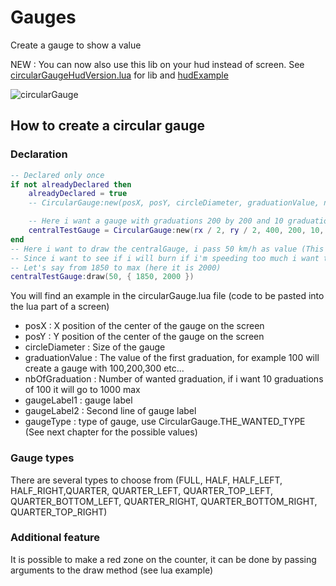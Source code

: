 
Gauges
======
Create a gauge to show a value

NEW : You can now also use this lib on your hud instead of screen. See [circularGaugeHudVersion.lua](circularGaugeHudVersion.lua) for lib and 
[hudExample](hudExample)

![circularGauge](https://github.com/Catharius/DU-LUA-LIB-CATHARIUS/blob/master/images/cgauge2.jpg)

## How to create a circular gauge
### Declaration
```lua
-- Declared only once
if not alreadyDeclared then
    alreadyDeclared = true
    -- CircularGauge:new(posX, posY, circleDiameter, graduationValue, nbOfGraduation, gaugeLabel1, gaugeLabel2, gaugeType)

    -- Here i want a gauge with graduations 200 by 200 and 10 graduations so from 0 to 2000
    centralTestGauge = CircularGauge:new(rx / 2, ry / 2, 400, 200, 10, "Current Speed", "km/h", CircularGauge.FULL)
end
-- Here i want to draw the centralGauge, i pass 50 km/h as value (This is an example, the real data should be passed from the piloting seat to the screen)
-- Since i want to see if i will burn if i'm speeding too much i want to setup a red zone on the circle to indicate that i'm in danger of dying
-- Let's say from 1850 to max (here it is 2000)
centralTestGauge:draw(50, { 1850, 2000 })
```
You will find an example in the circularGauge.lua file (code to be pasted into the lua part of a screen)

- posX : X position of the center of the gauge on the screen
- posY : Y position of the center of the gauge on the screen
- circleDiameter : Size of the gauge
- graduationValue : The value of the first graduation, for example 100 will create a gauge with 100,200,300 etc...
- nbOfGraduation : Number of wanted graduation, if i want 10 graduations of 100 it will go to 1000 max
- gaugeLabel1 : gauge label
- gaugeLabel2 : Second line of gauge label 
- gaugeType : type of gauge, use CircularGauge.THE_WANTED_TYPE (See next chapter for the possible values)


### Gauge types
There are several types to choose from (FULL, HALF, HALF_LEFT, HALF_RIGHT,QUARTER, QUARTER_LEFT, QUARTER_TOP_LEFT, QUARTER_BOTTOM_LEFT, QUARTER_RIGHT, QUARTER_BOTTOM_RIGHT, QUARTER_TOP_RIGHT)

### Additional feature

It is possible to make a red zone on the counter, it can be done by passing arguments to the draw method (see lua example)
